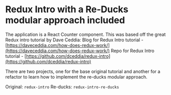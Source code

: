 # Redux Intro with a Re-Ducks modular approach included

The application is a React Counter component. This was based off the great Redux intro tutorial by Dave Ceddia:
Blog for Redux Intro tutorial - [https://daveceddia.com/how-does-redux-work/](https://daveceddia.com/how-does-redux-work/)
Repo for Redux Intro tutorial - [https://github.com/dceddia/redux-intro](https://github.com/dceddia/redux-intro)

There are two projects, one for the base original tutorial and another for a refactor to learn how to implement the re-ducks modular approach.

Original: `redux-intro`
Re-ducks: `redux-intro-re-ducks`

